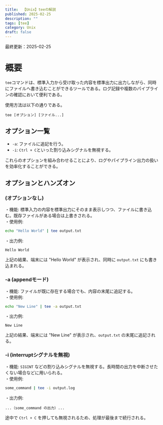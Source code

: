 ```yaml
---
title:  【Unix】teeの解説
published: 2025-02-25
description: ""
tags: [tee]
category: Unix
draft: false
---
```

最終更新：2025-02-25

# 概要

`tee`コマンドは、標準入力から受け取った内容を標準出力に出力しながら、同時にファイルへ書き込むことができるツールである。ログ記録や複数のパイプラインの確認において便利である。

使用方法は以下の通りである。

```
tee [オプション] [ファイル...]
```

## オプション一覧

- `-a`: ファイルに追記を行う。  
- `-i`: `Ctrl + C`といった割り込みシグナルを無視する。

これらのオプションを組み合わせることにより、ログやパイプライン出力の扱いを効率化することができる。

## オプションとハンズオン

### (オプションなし)

・機能: 標準入力の内容を標準出力にそのまま表示しつつ、ファイルに書き込む。既存ファイルがある場合は上書きされる。  
・使用例:
```bash
echo "Hello World" | tee output.txt
```
・出力例:
```
Hello World
```
上記の結果、端末には "Hello World" が表示され、同時に `output.txt` にも書き込まれる。

### -a (appendモード)

・機能: ファイルが既に存在する場合でも、内容の末尾に追記する。  
・使用例:
```bash
echo "New Line" | tee -a output.txt
```
・出力例:
```
New Line
```
上記の結果、端末には "New Line" が表示され、`output.txt` の末尾に追記される。

### -i (interruptシグナルを無視)

・機能: `SIGINT` などの割り込みシグナルを無視する。長時間の出力を中断させたくない場合などに用いられる。  
・使用例:
```bash
some_command | tee -i output.log
```
・出力例:
```
...（some_command の出力）...
```
途中で `Ctrl + C` を押しても無視されるため、処理が最後まで続行される。

